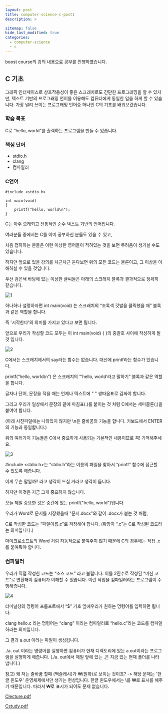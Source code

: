 ```yaml
---
layout: post
title: computer-science-c-post1
description: >

sitemap: false
hide_last_modified: true
categories:
  - computer-science
  - c
---
```


boost course의 강의 내용으로 공부를 진행하였습니다.

## C 기초

그래픽 인터페이스로 상호작용성이 좋은 스크래치로도 간단한 프로그래밍을 할 수 있지만, 텍스트 기반의 프로그래밍 언어를 이용해도 컴퓨터에게 동일한 일을 하게 할 수 있습니다. 가장 널리 쓰이는 프로그래밍 언어중 하나인 C의 기초를 배워보겠습니다.

### 학습 목표

C로 “hello, world”를 출력하는 프로그램을 만들 수 있습니다.

### 핵심 단어

- stdio.h
- clang
- 컴파일러

### C언어

```
#include <stdio.h>

int main(void)
{
    printf("hello, world\n");
}

```
C는 아주 오래되고 전통적인 순수 텍스트 기반의 언어입니다.

여러분들 중에서는 C를 이미 공부하신 분들도 있을 수 있고,

처음 접하하는 분들은 이런 이상한 영어들이 적혀있는 것을 보면 두려움이 생기실 수도 있습니다.

하지만 앞으로 있을 강의를 차근차근 듣다보면 위의 모든 코드는 물론이고, 그 이상을 이해하실 수 있을 것입니다.

우선 검은색 바탕에 있는 이상한 글씨들은 아래의 스크래치 블록과 결과적으로 정확히 같습니다.

![1](https://cphinf.pstatic.net/mooc/20200608_293/1591590786465biqfW_PNG/mceclip1.png)

하나하나  설명하자면 int main(void) 는 스크래치의 “초록색 깃발을 클릭했을 때” 블록과 같은 역할을 합니다.

즉 '시작한다'의 의미를 가지고 있다고 보면 됩니다.

앞으로 우리가 작성할 코드 모두는 이 int main(void) { }의 중괄호 사이에 작성하게 될 것 입니다.

![2](https://cphinf.pstatic.net/mooc/20200608_142/1591590807328O5ndC_PNG/mceclip2.png)

C에서는 스크래치에서의 say라는 함수는 없습니다. 대신에 printf라는 함수가 있습니다.

printf(“hello, world\n”) 은 스크래치의 “‘hello, world’라고 말하기” 블록과 같은 역할을 합니다.

글자나 단어, 문장을 적을 때는 언제나 텍스트에 " " 쌍따옴표로 감싸야 합니다.

그리고 우리가 일상에서 문장의 끝에 마침표(.)를 붙이는 것 처럼 C에서는 세미콜론(;)을 붙여야 합니다.

(아래 사진파일에는 나와있지 않지만 \n은 줄바꿈의 기능을 합니다. 키보드에서 ENTER의 기능과 동일합니다.)

위의 여러가지 기능들은 C에서 중요하게 사용되는 기본적인 내용이므로 꼭! 기억해주세요.

![3](https://cphinf.pstatic.net/mooc/20200608_176/1591591032244GQg28_PNG/mceclip3.png)

#include <stdio.h>는 “stdio.h”라는 이름의 파일을 찾아서 “printf” 함수에 접근할 수 있도록 해줍니다.

이게 무슨 말일까? 라고 생각이 드실 거라고 생각이 듭니다.

하지만 이것은 지금 크게 중요하지 않습니다.

오늘 제일 중요한 것은 중간에 있는 printf("hello, world")입니다.


우리가 Word로 문서를 저장했을때 "문서.docx"와 같이 .docx가 붙는 것 처럼,

C로 작성한 코드는 “파일이름.c”로 저장해야 합니다. (확장자 “.c”는 C로 작성된 코드라는 의미입니다.)

마이크로소프트의 Word 처럼 자동적으로 붙여주지 않기 때문에 C의 경우에는 직접 .c를 붙여줘야 합니다.

### 컴파일러


우리가 직접 작성한 코드는 “소스 코드” 라고 불립니다. 이를 2진수로 작성된 “머신 코드”로 변환해야 컴퓨터가 이해할 수 있습니다. 이런 작업을 컴파일러라는 프로그램이 수행해줍니다.

![4](https://cphinf.pstatic.net/mooc/20200608_25/1591593011509xRkDi_PNG/mceclip4.png)

터미널창의 명령어 프롬프트에서 “$” 기호 옆에우리가 원하는 명령어를 입력하면 됩니다.

clang hello.c 라는 명령어는 “clang” 이라는 컴파일러로 “hello.c”라는 코드를 컴파일하라는 의미입니다. 

그 결과 a.out 이라는 파일이 생성됩니다.

./a. out 이라는 명령어를 실행하면 컴퓨터가 현재 디렉토리에 있는 a.out이라는 프로그램을 실행하게 해줍니다.
(./a. out에서 제일 앞에 있는 .은 지금 있는 현재 폴더를 나타냅니다.)

참고) 왜 저는 줄바꿈 할때 \(백슬래시)가 ₩(원화)로 보이는 것이죠?
-> 해당 문제는 '한글 윈도우' 운영체제에서만 생기는 현상입니다.
한글 윈도우에서는 \를 ₩로 표시를 해주기 때문입니다. 따라서 ₩로 표시가 되어도 문제 없습니다.


[Clecture.pdf](https://github.com/parkgeonwo/parkgeonwo.github.io/files/8029763/Clecture.pdf)

[Cstudy.pdf](https://github.com/parkgeonwo/parkgeonwo.github.io/files/8029762/Cstudy.pdf)



